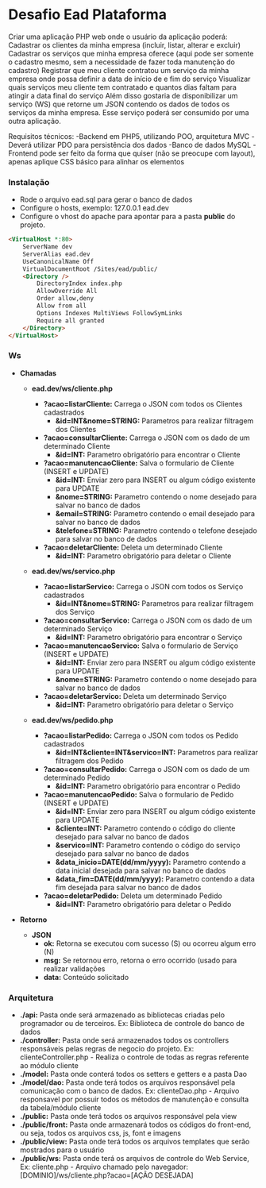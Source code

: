 # Desafio Ead Plataforma

Criar uma aplicação PHP web onde o usuário da aplicação poderá:
Cadastrar os clientes da minha empresa (incluir, listar, alterar e excluir)
Cadastrar os serviços que minha empresa oferece (aqui pode ser somente o cadastro mesmo, sem a necessidade de fazer toda manutenção do cadastro)
Registrar que meu cliente contratou um serviço da minha empresa onde possa definir a data de início de e fim do serviço
Visualizar quais serviços meu cliente tem contratado e quantos dias faltam para atingir a data final do serviço
Além disso gostaria de disponibilizar um serviço (WS) que retorne um JSON contendo os dados de todos os serviços da minha empresa. Esse serviço poderá ser consumido por uma outra aplicação.

Requisitos técnicos:
-Backend em PHP5, utilizando POO, arquitetura MVC
-Deverá utilizar PDO para persistência dos dados
-Banco de dados MySQL
-Frontend pode ser feito da forma que quiser (não se preocupe com layout), apenas aplique CSS básico para alinhar os elementos

### Instalação ###
* Rode o arquivo ead.sql para gerar o banco de dados
* Configure o hosts, exemplo: 127.0.0.1 ead.dev
* Configure o vhost do apache para apontar para a pasta **public** do projeto.

```html
<VirtualHost *:80>
    ServerName dev
	ServerAlias ead.dev
	UseCanonicalName Off
	VirtualDocumentRoot /Sites/ead/public/
    <Directory />
    	DirectoryIndex index.php
		AllowOverride All
		Order allow,deny
		Allow from all
		Options Indexes MultiViews FollowSymLinks
		Require all granted
    </Directory>
</VirtualHost>
```
### Ws ###

* **Chamadas**
    - **ead.dev/ws/cliente.php**
      - **?acao=listarCliente:** Carrega o JSON com todos os Clientes cadastrados
        - **&id=INT&nome=STRING:** Parametros para realizar filtragem dos Clientes
      - **?acao=consultarCliente:** Carrega o JSON com os dado de um determinado Cliente
        - **&id=INT:** Parametro obrigatório para encontrar o Cliente
      - **?acao=manutencaoCliente:** Salva o formulario de Cliente (INSERT e UPDATE)
        - **&id=INT:** Enviar zero para INSERT ou algum código existente para UPDATE
        - **&nome=STRING:** Parametro contendo o nome desejado para salvar no banco de dados
        - **&email=STRING:** Parametro contendo o email desejado para salvar no banco de dados
        - **&telefone=STRING:** Parametro contendo o telefone desejado para salvar no banco de dados
      - **?acao=deletarCliente:** Deleta um determinado Cliente
        - **&id=INT:** Parametro obrigatório para deletar o Cliente

    - **ead.dev/ws/servico.php**
      - **?acao=listarServico:** Carrega o JSON com todos os Serviço cadastrados
        - **&id=INT&nome=STRING:** Parametros para realizar filtragem dos Serviço
      - **?acao=consultarServico:** Carrega o JSON com os dado de um determinado Serviço
        - **&id=INT:** Parametro obrigatório para encontrar o Serviço
      - **?acao=manutencaoServico:** Salva o formulario de Serviço (INSERT e UPDATE)
        - **&id=INT:** Enviar zero para INSERT ou algum código existente para UPDATE
        - **&nome=STRING:** Parametro contendo o nome desejado para salvar no banco de dados
      - **?acao=deletarServico:** Deleta um determinado Serviço
        - **&id=INT:** Parametro obrigatório para deletar o Serviço

    - **ead.dev/ws/pedido.php**
      - **?acao=listarPedido:** Carrega o JSON com todos os Pedido cadastrados
        - **&id=INT&cliente=INT&servico=INT:** Parametros para realizar filtragem dos Pedido
      - **?acao=consultarPedido:** Carrega o JSON com os dado de um determinado Pedido
        - **&id=INT:** Parametro obrigatório para encontrar o Pedido
      - **?acao=manutencaoPedido:** Salva o formulario de Pedido (INSERT e UPDATE)
        - **&id=INT:** Enviar zero para INSERT ou algum código existente para UPDATE
        - **&cliente=INT:** Parametro contendo o código do cliente desejado para salvar no banco de dados
        - **&servico=INT:** Parametro contendo o código do serviço desejado para salvar no banco de dados
        - **&data_inicio=DATE(dd/mm/yyyy):** Parametro contendo a data inicial desejada para salvar no banco de dados
        - **&data_fim=DATE(dd/mm/yyyy):** Parametro contendo a data fim desejada para salvar no banco de dados
      - **?acao=deletarPedido:** Deleta um determinado Pedido
        - **&id=INT:** Parametro obrigatório para deletar o Pedido

* **Retorno**
    - **JSON**
        - **ok:** Retorna se executou com sucesso (S) ou ocorreu algum erro (N)
        - **msg:** Se retornou erro, retorna o erro ocorrido (usado para realizar validações
        - **data:** Conteúdo solicitado



### Arquitetura ###
* **./api:** Pasta onde será armazenado as bibliotecas criadas pelo programador ou de terceiros. Ex: Biblioteca de controle do banco de dados
* **./controller:** Pasta onde será armazenados todos os controllers responsáveis pelas regras de negocio do projeto. Ex: clienteController.php - Realiza o controle de todas as regras referente ao módulo cliente
* **./model:** Pasta onde conterá todos os setters e getters e a pasta Dao
* **./model/dao:** Pasta onde terá todos os arquivos responsável pela comunicação com o banco de dados. Ex: clienteDao.php - Arquivo responsavel por possuir todos os métodos de manutenção e consulta da tabela/módulo cliente
* **./public:** Pasta onde terá todos os arquivos responsável pela view
* **./public/front:** Pasta onde armazenará todos os códigos do front-end, ou seja, todos os arquivos css, js, font e imagens
* **./public/view:** Pasta onde terá todos os arquivos templates que serão mostrados para o usuário
* **./public/ws:** Pasta onde terá os arquivos de controle do Web Service, Ex: cliente.php - Arquivo chamado pelo navegador: [DOMINIO]/ws/cliente.php?acao=[AÇÃO DESEJADA]


    

